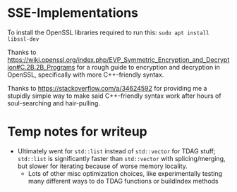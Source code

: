 # SSE-Implementations

To install the OpenSSL libraries required to run this: `sudo apt install libssl-dev`

Thanks to <https://wiki.openssl.org/index.php/EVP_Symmetric_Encryption_and_Decryption#C.2B.2B_Programs> for a rough guide to encryption and decryption in OpenSSL, specifically with more C++-friendly syntax.

Thanks to <https://stackoverflow.com/a/34624592> for providing me a stupidly simple way to make said C++-friendly syntax work after hours of soul-searching and hair-pulling.

# Temp notes for writeup

- Ultimately went for `std::list` instead of `std::vector` for TDAG stuff; `std::list` is significantly faster than `std::vector` with splicing/merging, but slower for iterating because of worse memory locality.
    - Lots of other misc optimization choices, like experimentally testing many different ways to do TDAG functions or buildIndex methods
